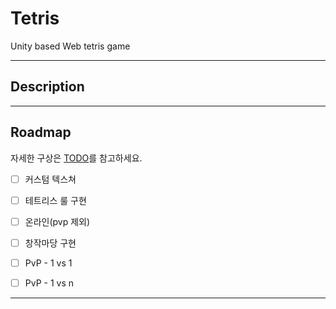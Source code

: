 # Tetris
 Unity based Web tetris game

--------------------------------------------------------------------------------

## Description

--------------------------------------------------------------------------------

## Roadmap
자세한 구상은 [TODO](Assets/TODO/README.md)를 참고하세요. 

- [ ] 커스텀 텍스쳐  

- [ ] 테트리스 룰 구현  

- [ ] 온라인(pvp 제외)  

- [ ] 창작마당 구현  

- [ ] PvP - 1 vs 1  

- [ ] PvP - 1 vs n  

--------------------------------------------------------------------------------